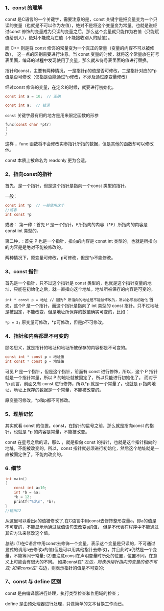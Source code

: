 ### 1、const 的理解
const 是C语言的一个关键字，需要注意的是，const 关键字是把变量变为一个只读的变量（也就是不可以作为左值），绝对不是将这个变量变为常量。也就是说经过const 修饰的变量成为只读的变量之后，那么这个变量就只能作为右值（只能赋值给别人），绝对不能成为左值（不能接收别人的赋值）。

而 C++ 则是将 const 修饰的常量变为一个真正的常量（变量的内容不可以被修改）， 这一点的区别需要进行注意。当 const 变量的时候，就将这个常量放在符号表里面，编译的过程中发现使用了变量，那么就从符号表里面的值进行替换。

指针和const，主要有两种情况，一是指针p的值是否可修改，二是指针对应的\*p值是否可修改（仅指是否能通过\*p修改，不涉及通过原变量修改）

经过const 修饰的变量，在定义的时候，就要进行初始化。

```c
const int a = 10;  // 正确

const int a;  // 错误
```

`const` 关键字最有用的地方是用来限定函数的形参
```c
func(const char *ptr)
{
}
```
这样 ，func 函数将不会修改实参指针所指的数据，但是其他的函数却可以修改他。

const 本质上被命名为 readonly 更为合适。


### 2、指向const的指针
首先，是一个指针，但是这个指针是指向一个const 类型的指针。 

一般：

```c
const int *p  // 一般使用这个
//或者
int const *p
```
或者：
第一种：首先 P 是一个指针，P所指向的内容（*P）所指向的内容是 const int 类型的。

第二种，: 首先 P 也是一个指针，指向的内容是 const int 类型的，也就是所指向的内容是是绝对不能被修改的。

两种情况下，原变量可修改，p可修改，但是*p不能修改。


### 3、const 指针
首先是一个指针，只不过这个指针是 const 类型的，也就是这个指针变量的地址，只能在初始化之后，就一直指向这个地址，地址所被保存的内容是可变的。 

`int * const p = 地址 // 因为P 所指向的地址是不能被修改的，所以必须被初始化`
首先，这个P 是一个指针，而这个指针是指向了 int 类型的 const 指针。只不过地址是被固定，不能改变，但是地址所保存的数值确实可变的，比如：

`*p = 3;`
原变量可修改，*p可修改，但是p不可修改。
### 4、指针和内容都是不可变的

顾名思义，就是指针的地址和地址所被保存的内容都是不可变的。 
```c
const int * const p = 地址值
int const * const p = 地址值
```
可见 P 是一个指针，但是这个指针，前面有 const 进行修饰，所以，这个 P 指针就是一个指针常量，所以 P 的地址就被固定了，所以只能进行初始化了。 而对于 \*p 而言，前面又有 const 进行修饰，所以\*p 就是一个常量了，也就是 p 指向地址，地址上保存的数据是一个常量，不能被改变的。

原变量可修改，*p和p都不可修改。
### 5、理解记忆
其实就看 const 的位置。const，在指针的星号之前，那么就是指向const 的指针，也就是 \*p 的内容是常量，不能被改变。 

const 在星号之后的话，那么 ，就是指向 const 的指针，也就是这个指针指向的地址，不能被改变的，所以，const 指针就必须进行初始化，然后这个地址就是一直被固定住了，不能内改变的。

### 6. 细节
```c
int main()
{
	const int a=10;
	int *b = &a;
	*b = 12;
	printf("%d\n", *b);
}
//输出12

```
从这里可以看出a的值被修改了,在C语言中用const去修饰整形变量a，即a的值是不可变的，不能显示地通过赋值语句去改变a的值，
但是不代表在程序中不能通过其它方法来修改这个值。

总结:
(1)在C语言中用const去修饰一个变量，表示这个变量是只读的，不可通过显式的调用a去修改a的值(但是可以用其他指针去修改)，并且此时a仍然是一个变量，不能等同于常量;
(2)要注意const在声明变量时所处的位置，位置不同，在意义上可能会有很大的不同。
如果const在'*'左边，则表示指针指向的变量的值不可变;
如果const在'*'右边，则表示指针的值是不可变的;

### 7、const 与 define 区别

const 是由编译器进行处理，执行类型检查和作用域的检查；

define 是由预处理器进行处理，只做简单的文本替换工作而已。